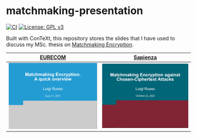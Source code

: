 # matchmaking-presentation

[![CI](https://github.com/lrusso96/matchmaking-presentation/workflows/CI/badge.svg)](https://github.com/lrusso96/matchmaking-presentation/actions?query=workflow%3ACI)
[![License: GPL v3](https://img.shields.io/badge/License-GPL%20v3-blue.svg)](https://www.gnu.org/licenses/gpl-3.0)

Built with ConTeXt, this repository stores the slides that I have used to discuss my MSc. thesis on [Matchmaking Encryption](https://github.com/lrusso96/matchmaking).

|[EURECOM](/eurecom/main.pdf)|[Sapienza](/thesis/main.pdf)|
|----------------------------|----------------------------|
| [![Eurecom Slides](/eurecom/main.png)](/eurecom/main.pdf)| [![Sapienza Slides](/thesis/main.png)](/thesis/main.pdf)|
